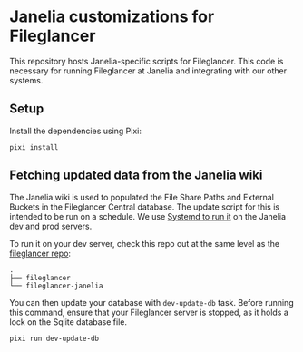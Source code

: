 # Janelia customizations for Fileglancer

This repository hosts Janelia-specific scripts for Fileglancer. This code is necessary for running Fileglancer at Janelia and integrating with our other systems.

## Setup

Install the dependencies using Pixi:
```
pixi install
```

## Fetching updated data from the Janelia wiki

The Janelia wiki is used to populated the File Share Paths and External Buckets in the Fileglancer Central database. The update script for this is intended to be run on a schedule. We use [Systemd to run it](docs/SystemdTimer.md) on the Janelia dev and prod servers.

To run it on your dev server, check this repo out at the same level as the [fileglancer repo](https://github.com/JaneliaSciComp/fileglancer):

```
.
├── fileglancer
└── fileglancer-janelia
```

You can then update your database with `dev-update-db` task. Before running this command, ensure that your Fileglancer server is stopped, as it holds a lock on the Sqlite database file.

```
pixi run dev-update-db
```

